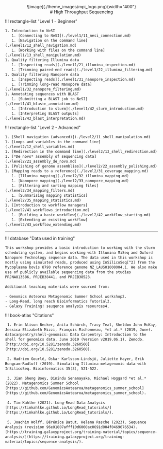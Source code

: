 <center>![image](./theme_images/mpi_logo.png){width="400"}</center>
<center>
# High Throughput Sequencing
</center>

!!! rectangle-list "Level 1 - Beginner"

    1. Introduction to NeSI
       1. [Connecting to NeSI](./level1/11_nesi_connection.md)
       1. [Navigation on the command line](./level1/12_shell_navigation.md)
       1. [Working with files on the command line](./level1/13_shell_manipulation.md)
    1. Quality filtering Illumina data
       1. [Inspecting reads](./level1/21_illumina_inspection.md)
       1. [Trimming paired-end reads](./level1/22_illumina_filtering.md)
    1. Quality filtering Nanopore data
       1. [Inspecting reads](./level1/31_nanopore_inspection.md)
       1. [Trimming long-read Nanopore data](./level1/32_nanopore_filtering.md)
    1. Annotating sequences with BLAST
       1. [Submitting a BLAST job to NeSI](./level1/41_blastn_annotation.md)
       1. [Introduction to slurm](./level1/42_slurm_introduction.md)
       1. [Interpreting BLAST outputs](./level1/43_blast_interpretation.md)

!!! rectangle-list "Level 2 - Advanced"

    1. [Shell navigation (advanced)](./level2/11_shell_manipulation.md)
    1. [Loops and variables in the command line](./level2/12_shell_variables.md)
    1. [Redirection in the command line](./level2/13_shell_redirection.md)
    1. [*De novo* assembly of sequencing data](./level2/21_assembly_de_novo.md)
    1. [Polishing of genome assemblies](./level2/22_assembly_polishing.md)
    1. [Mapping reads to a reference](./level2/31_coverage_mapping.md)
       1. [Illumina mapping](./level2/32_illumina_mapping.md)
       1. [Nanopore mapping](./level2/33_nanopore_mapping.md)
       1. [Filtering and sorting mapping files](./level2/34_mapping_filters.md)
       1. [Summarising mapping statistics](./level2/35_mapping_statistics.md)
    1. [Introduction to workflow managers](./level2/41_workflows_introduction.md)
       1. [Building a basic workflow](./level2/42_workflow_starting.md)
       1. [Extending an existing workflow](./level2/43_workflow_extending.md)

---

!!! database "Data used in training"

    This workshop provides a basic introduction to working with the slurm scheduling system, and begins working with Illumina MiSeq and Oxford Nanopore Technology sequence data. The data used in this workshop is mostly using simulated reads, produced using InSilicoSeq[^2] from the Mycoplasma bovis 8790 reference genome NZ_LAUS01000004.1. We also make use of publicly available sequencing data from the studies PRJNA813586, PRJEB38441, and PRJEB38523.

    Additional teaching materials were sourced from:

    - Genomics Aoteoroa Metagenomic Summer School workshop2.
    - Long-Read, long reach Bioinformatics Tutorial3.
    - Galaxy Training! seuqence analysis resources4.

!!! book-atlas "Citations"

     1. Erin Alison Becker, Anita Schürch, Tracy Teal, Sheldon John McKay, Jessica Elizabeth Mizzi, François Michonneau, *et al.* (2019, June). datacarpentry/shell-genomics: Data Carpentry: Introduction to the shell for genomics data, June 2019 (Version v2019.06.1). Zenodo. [http://doi.org/10.5281/zenodo.3260560](http://doi.org/10.5281/zenodo.3260560).
     
     2. Hadrien Gourlé, Oskar Karlsson-Lindsjö, Juliette Hayer, Erik Bongcam-Rudloff (2019). Simulating Illumina metagenomic data with InSilicoSeq. Bioinformatics 35(3), 521-522.
     
     3. Jian Sheng Boey, Dinindu Senanayake, Michael Hoggard *et al.* (2022). Metagenomics Summer School [https://github.com/GenomicsAotearoa/metagenomics_summer_school](https://github.com/GenomicsAotearoa/metagenomics_summer_school).
     
     4. Tim Kahlke (2021). Long-Read Data Analysis [https://timkahlke.github.io/LongRead_tutorials/](https://timkahlke.github.io/LongRead_tutorials/).
     
     5. Joachim Wolff, Bérénice Batut, Helena Rasche (2023). Sequence Analysis (revision 96e01807afff10d6060ac0691d004f0469676534). [https://training.galaxyproject.org/training-material/topics/sequence-analysis/](https://training.galaxyproject.org/training-material/topics/sequence-analysis/).
     